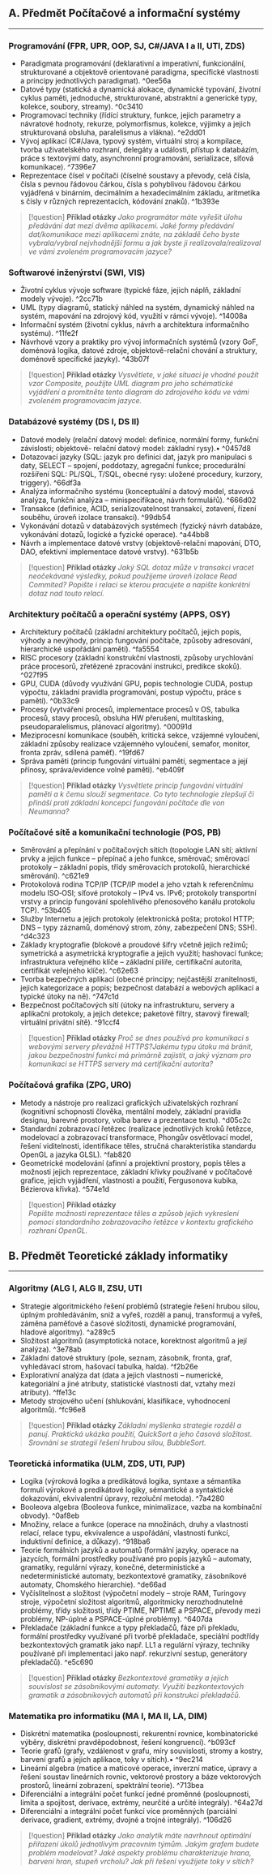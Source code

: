 
## A. Předmět Počítačové a informační systémy
___
### Programování (FPR, UPR, OOP, SJ, C#/JAVA I a II, UTI, ZDS)

- Paradigmata programování (deklarativní a imperativní, funkcionální, strukturované a objektově orientované paradigma, specifické vlastnosti a principy jednotlivých paradigmat). ^0ee56a
- Datové typy (statická a dynamická alokace, dynamické typování, životní cyklus paměti, jednoduché, strukturované, abstraktní a generické typy, kolekce, soubory, streamy). ^0c3410
- Programovací techniky (řídící struktury, funkce, jejich parametry a návratové hodnoty, rekurze, polymorfismus, kolekce, výjimky a jejich strukturovaná obsluha, paralelismus a vlákna). ^e2dd01
- Vývoj aplikací (C#/Java, typový systém, virtuální stroj a kompilace, tvorba uživatelského rozhraní, delegáty a události, přístup k databázím, práce s textovými daty, asynchronní programování, serializace, síťová komunikace). ^7396e7
- Reprezentace čísel v počítači (číselné soustavy a převody, celá čísla, čísla s pevnou řádovou čárkou, čísla s pohyblivou řádovou čárkou vyjádřená v binárním, decimálním a hexadecimálním základu, aritmetika s čísly v různých reprezentacích, kódování znaků). ^1b393e


> [!question] __Příklad otázky__
> *Jako programátor máte vyřešit úlohu předávání dat mezi dvěma aplikacemi. Jaké formy předávání dat/komunikace mezi aplikacemi znáte, na základě čeho byste vybrala/vybral nejvhodnější formu a jak byste ji realizovala/realizoval ve vámi zvoleném programovacím jazyce?*


### Softwarové inženýrství (SWI, VIS)

- Životní cyklus vývoje software (typické fáze, jejich náplň, základní modely vývoje). ^2cc71b
- UML (typy diagramů, statický náhled na systém, dynamický náhled na systém, mapování na zdrojový kód, využití v rámci vývoje). ^14008a
- Informační systém (životní cyklus, návrh a architektura informačního systému). ^11fe2f
- Návrhové vzory a praktiky pro vývoj informačních systémů (vzory GoF, doménová logika, datové zdroje, objektově-relační chování a struktury, doménově specifické jazyky). ^43b07f

> [!question] __Příklad otázky__ 
> *Vysvětlete, v jaké situaci je vhodné použít vzor Composite, použijte UML diagram pro jeho schématické vyjádření a promítněte tento diagram do zdrojového kódu ve vámi zvoleném programovacím jazyce.*

### Databázové systémy (DS I, DS II)

- Datové modely (relační datový model: definice, normální formy, funkční závislosti; objektově- relační datový model: základní rysy).• ^0457d8
- Dotazovací jazyky (SQL: jazyk pro definici dat, jazyk pro manipulaci s daty, SELECT – spojení, poddotazy, agregační funkce; procedurální rozšíření SQL: PL/SQL, T/SQL, obecné rysy: uložené procedury, kurzory, triggery). ^66df3a
- Analýza informačního systému (konceptuální a datový model, stavová analýza, funkční analýza – minispecifikace, návrh formulářů). ^666d02
- Transakce (definice, ACID, serializovatelnost transakcí, zotavení, řízení souběhu, úroveň izolace transakcí). ^99db54
- Vykonávání dotazů v databázových systémech (fyzický návrh databáze, vykonávání dotazů, logické a fyzické operace). ^a44bb8
- Návrh a implementace datové vrstvy (objektově-relační mapování, DTO, DAO, efektivní implementace datové vrstvy). ^631b5b

> [!question] __Příklad otázky__ 
> *Jaký SQL dotaz může v transakci vracet neočekávané výsledky, pokud použijeme úroveň izolace Read Commited? Popište i relaci se kterou pracujete a napište konkrétní dotaz nad touto relací.*


### Architektury počítačů a operační systémy (APPS, OSY)

- Architektury počítačů (základní architektury počítačů, jejich popis, výhody a nevýhody, princip fungování počítače, způsoby adresování, hierarchické uspořádání pamětí). ^fa5554
- RISC procesory (základní konstrukční vlastnosti, způsoby urychlování práce procesorů, zřetězené zpracování instrukcí, predikce skoků). ^027f95
- GPU, CUDA (důvody využívání GPU, popis technologie CUDA, postup výpočtu, základní pravidla programování, postup výpočtu, práce s pamětí). ^0b33c9
- Procesy (vytváření procesů, implementace procesů v OS, tabulka procesů, stavy procesů, obsluha HW přerušení, multitasking, pseudoparalelismus, plánovací algoritmy). ^00091d
- Meziprocesní komunikace (souběh, kritická sekce, vzájemné vyloučení, základní způsoby realizace vzájemného vyloučení, semafor, monitor, fronta zpráv, sdílená paměť). ^19fd67
- Správa paměti (princip fungování virtuální pamětí, segmentace a její přínosy, správa/evidence volné paměti). ^eb409f

> [!question] __Příklad otázky__ 
> *Vysvětlete princip fungování virtuální paměti a k čemu slouží segmentace. Co tyto technologie zlepšují či přináší proti základní koncepci fungování počítače dle von Neumanna?*


### Počítačové sítě a komunikační technologie (POS, PB)

- Směrování a přepínání v počítačových sítích (topologie LAN sítí; aktivní prvky a jejich funkce – přepínač a jeho funkce, směrovač; směrovací protokoly – základní popis, třídy směrovacích protokolů, hierarchické směrování). ^c621e9
- Protokolová rodina TCP/IP (TCP/IP model a jeho vztah k referenčnímu modelu ISO‐OSI; síťové protokoly – IPv4 vs. IPv6; protokoly transportní vrstvy a princip fungování spolehlivého přenosového kanálu protokolu TCP). ^53b405
- Služby Internetu a jejich protokoly (elektronická pošta; protokol HTTP; DNS – typy záznamů, doménový strom, zóny, zabezpečení DNS; SSH). ^d4c323
- Základy kryptografie (blokové a proudové šifry včetně jejich režimů; symetrická a asymetrická kryptografie a jejich využití; hashovací funkce; infrastruktura veřejného klíče – základní pilíře, certifikační autorita, certifikát veřejného klíče). ^c62e63
- Tvorba bezpečných aplikací (obecné principy; nejčastější zranitelnosti, jejich kategorizace a popis; bezpečnost databází a webových aplikací a typické útoky na ně). ^747c1d
- Bezpečnost počítačových sítí (útoky na infrastrukturu, servery a aplikační protokoly, a jejich detekce; paketové filtry, stavový firewall; virtuální privátní sítě). ^91ccf4

>[!question] __Příklad otázky__ 
>*Proč se dnes používá pro komunikaci s webovými servery převážně HTTPS?Jakému typu útoku má bránit, jakou bezpečnostní funkci má primárně zajistit, a jaký význam pro komunikaci se HTTPS servery má certifikační autorita?*


### Počítačová grafika (ZPG, URO)
- Metody a nástroje pro realizaci grafických uživatelských rozhraní (kognitivní schopnosti člověka, mentální modely, základní pravidla designu, barevné prostory, volba barev a prezentace textu). ^d05c2c
- Standardní zobrazovací řetězec (realizace jednotlivých kroků řetězce, modelovací a zobrazovací transformace, Phongův osvětlovací model, řešení viditelnosti, identifikace těles, stručná charakteristika standardu OpenGL a jazyka GLSL). ^fab820
- Geometrické modelování (afinní a projektivní prostory, popis těles a možnosti jejich reprezentace, základní křivky používané v počítačové grafice, jejich vyjádření, vlastnosti a použití, Fergusonova kubika, Bézierova křivka). ^574e1d

>[!question] __Příklad otázky__  
>*Popište možnosti reprezentace těles a způsob jejich vykreslení pomocí standardního zobrazovacího řetězce v kontextu grafického rozhraní OpenGL.*

## B. Předmět Teoretické základy informatiky
___

### Algoritmy (ALG I, ALG II, ZSU, UTI

- Strategie algoritmického řešení problémů (strategie řešení hrubou silou, úplným prohledáváním, sniž a vyřeš, rozděl a panuj, transformuj a vyřeš, záměna paměťové a časové složitosti, dynamické programování, hladové algoritmy). ^a289c5
- Složitost algoritmů (asymptotická notace, korektnost algoritmů a její analýza).  ^3e78ab
- Základní datové struktury (pole, seznam, zásobník, fronta, graf, vyhledávací strom, hašovací tabulka, halda). ^f2b26e
- Explorativní analýza dat (data a jejich vlastnosti – numerické, kategoriální a jiné atributy, statistické vlastnosti dat, vztahy mezi atributy).  ^ffe13c
- Metody strojového učení (shlukování, klasifikace, vyhodnocení algoritmů). ^fc96e8

> [!question] __Příklad otázky__ 
> *Základní myšlenka strategie rozděl a panuj. Praktická ukázka použití, QuickSort a jeho časová složitost. Srovnání se strategií řešení hrubou silou, BubbleSort.*


### Teoretická informatika (ULM, ZDS, UTI, PJP)

- Logika (výroková logika a predikátová logika, syntaxe a sémantika formulí výrokové a predikátové logiky, sémantické a syntaktické dokazování, ekvivalentní úpravy, rezoluční metoda). ^7a4280
- Booleova algebra (Booleova funkce, minimalizace, vazba na kombinační obvody). ^0af8eb
- Množiny, relace a funkce (operace na množinách, druhy a vlastnosti relací, relace typu, ekvivalence a uspořádání, vlastnosti funkcí, induktivní definice, a důkazy). ^918ba6
- Teorie formálních jazyků a automatů (formální jazyky, operace na jazycích, formální prostředky používané pro popis jazyků – automaty, gramatiky, regulární výrazy, konečné, deterministické a nedeterministické automaty, bezkontextové gramatiky, zásobníkové automaty, Chomského hierarchie). ^de66ad
- Vyčíslitelnost a složitost (výpočetní modely – stroje RAM, Turingovy stroje, výpočetní složitost algoritmů, algoritmicky nerozhodnutelné problémy, třídy složitosti, třídy PTIME, NPTIME a PSPACE, převody mezi problémy, NP-úplné a PSPACE-úplné problémy). ^6407da
- Překladače (základní funkce a typy překladačů, fáze při překladu, formální prostředky využívané při tvorbě překladače, speciální podtřídy bezkontextových gramatik jako např. LL1 a regulární výrazy, techniky používané při implementaci jako např. rekurzivní sestup, generátory překladačů). ^e5c690

>[!question] __Příklad otázky__ 
>*Bezkontextové gramatiky a jejich souvislost se zásobníkovými automaty. Využití bezkontextových gramatik a zásobníkových automatů při konstrukci překladačů.*


### Matematika pro informatiku (MA I, MA II, LA, DIM)

- Diskrétní matematika (posloupnosti, rekurentní rovnice, kombinatorické výběry, diskrétní pravděpodobnost, řešení kongruencí). ^b093cf
- Teorie grafů (grafy, vzdálenost v grafu, míry souvislosti, stromy a kostry, barvení grafů a jejich aplikace, toky v sítích).• ^9ec214
- Lineární algebra (matice a maticové operace, inverzní matice, úpravy a řešení soustav lineárních rovnic, vektorové prostory a báze vektorových prostorů, lineární zobrazení, spektrální teorie). ^713bea
- Diferenciální a integrální počet funkcí jedné proměnné (posloupnosti, limita a spojitost, derivace, extrémy, neurčité a určité integrály). ^64a27d
- Diferenciální a integrální počet funkcí více proměnných (parciální derivace, gradient, extrémy, dvojné a trojné integrály). ^106d26

>[!question] __Příklad otázky__ 
>*Jako analytik máte navrhnout optimální přiřazení úkolů jednotlivým pracovním týmům. Jakým grafem budete problém modelovat? Jaké aspekty problému charakterizuje hrana, barvení hran, stupeň vrcholu? Jak při řešení využijete toky v sítích?*
